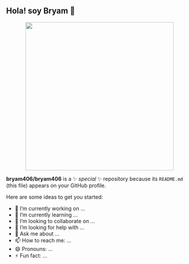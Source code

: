 ## Hola! soy Bryam 👋


<div align="center">
  <img src="https://blogger.googleusercontent.com/img/b/R29vZ2xl/AVvXsEjzyzxrEJ1o4aXNbLL6-B3_MtG-QBa6VlKDWCtOeiSzayAwqMI3udg-JeijUsARsxckrjmM_Uhj_bU8l74-xQ9th2E98nVDkuoakq4VzpyFRioXVVxUSI0L14Zx9-57JI_dElCg/s1600/hidroavion+al+amanecer.jpg" width="400">
</div>

**bryam406/bryam406** is a ✨ _special_ ✨ repository because its `README.md` (this file) appears on your GitHub profile.

Here are some ideas to get you started:

- 🔭 I’m currently working on ...
- 🌱 I’m currently learning ...
- 👯 I’m looking to collaborate on ...
- 🤔 I’m looking for help with ...
- 💬 Ask me about ...
- 📫 How to reach me: ...
- 😄 Pronouns: ...
- ⚡ Fun fact: ...

